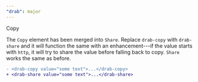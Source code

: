 ```yaml
---
"drab": major
---
```


Copy

The `Copy` element has been merged into `Share`. Replace `drab-copy` with `drab-share` and it will function the same with an enhancement---if the value starts with `http`, it will try to share the value before falling back to copy. `Share` works the same as before.

```diff
- <drab-copy value="some text">...</drab-copy>
+ <drab-share value="some text">...</drab-share>
```
